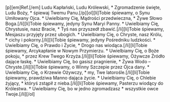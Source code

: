 [p][em]Ref.[/em] Ludu Kapłański, Ludu Królewski, * Zgromadzenie święte, Ludu Boży, * śpiewaj Twemu Panu.[/p][ol][li]Tobie śpiewamy, o Synu Umiłowany Ojca. * Uwielbiamy Cię, Mądrości przedwieczna, * Żywe Słowo Boga.[/li][li]Tobie śpiewamy, jedyny Synu Maryi Panny. * Uwielbiamy Cię, Chrystusie, nasz Bracie, * Tyś nas przyszedł zbawić.[/li][li]Tobie śpiewamy, Mesjaszu przyjęty przez ubogich. * Uwielbiamy Cię, o Chryste, nasz Królu, * cichy i pokorny.[/li][li]Tobie śpiewamy, jedyny Pośredniku ludzkości. * Uwielbiamy Cię, o Prawdo i Życie, * Drogo nas wiodąca.[/li][li]Tobie śpiewamy, Arcykapłanie w Nowym Przymierzu. * Uwielbiamy Cię, o Boże pokoju, * przez Krew Twego Krzyża.[/li][li]Tobie śpiewamy, Ożywcze Źródło dające łaskę. * Uwielbiamy Cię, bo gasisz pragnienie, * Żywa Wodo – Chryste.[/li][li]Tobie śpiewamy, o Winny Szczepie przez Ojca dany. * Uwielbiamy Cię, o Krzewie Ożywczy, * my, Twe latorośle.[/li][li]Tobie śpiewamy, prawdziwa Manno dająca życie. * Uwielbiamy Cię, o Chlebie żyjący, * któryś zstąpił z nieba.[/li][li]Tobie śpiewamy, Pasterzu wiodący do Królestwa. * Uwielbiamy Cię, bo w jedno zgromadzasz * wszystkie owce Twoje.[/li][/ol]